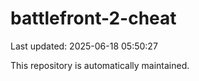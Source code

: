 # battlefront-2-cheat

Last updated: 2025-06-18 05:50:27

This repository is automatically maintained.
